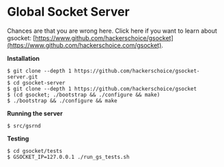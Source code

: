 # Global Socket Server

Chances are that you are wrong here. Click here if you want to learn about gsocket: [https://www.github.com/hackerschoice/gsocket](https://www.github.com/hackerschoice.com/gsocket).

**Installation**
```
$ git clone --depth 1 https://github.com/hackerschoice/gsocket-server.git
$ cd gsocket-server
$ git clone --depth 1 https://github.com/hackerschoice/gsocket
$ (cd gsocket; ./bootstrap && ./configure && make)
$ ./bootstrap && ./configure && make
```

**Running the server**
```
$ src/gsrnd
```

**Testing**
```
$ cd gsocket/tests
$ GSOCKET_IP=127.0.0.1 ./run_gs_tests.sh
```
